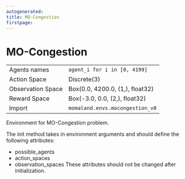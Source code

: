 ```yaml
---
autogenerated:
title: MO-Congestion
firstpage:
---
```


# MO-Congestion

|   |   |
|---|---|
| Agents names | `agent_i for i in [0, 4199]` |
| Action Space | Discrete(3) |
| Observation Space | Box(0.0, 4200.0, (1,), float32) |
| Reward Space | Box(-3.0, 0.0, (2,), float32) |
| Import | `momaland.envs.mocongestion_v0` |

Environment for MO-Congestion problem.

The init method takes in environment arguments and should define the following attributes:
- possible_agents
- action_spaces
- observation_spaces
These attributes should not be changed after initialization.
